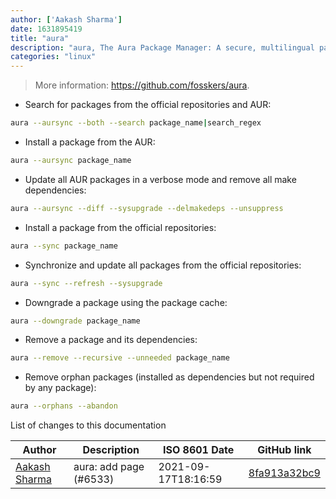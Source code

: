 ```yaml
---
author: ['Aakash Sharma']
date: 1631895419
title: "aura"
description: "aura, The Aura Package Manager: A secure, multilingual package manager for Arch Linux and the AUR."
categories: "linux"
---
```

> More information: <https://github.com/fosskers/aura>.

- Search for packages from the official repositories and AUR:

```bash
aura --aursync --both --search package_name|search_regex
```

- Install a package from the AUR:

```bash
aura --aursync package_name
```

- Update all AUR packages in a verbose mode and remove all make dependencies:

```bash
aura --aursync --diff --sysupgrade --delmakedeps --unsuppress
```

- Install a package from the official repositories:

```bash
aura --sync package_name
```

- Synchronize and update all packages from the official repositories:

```bash
aura --sync --refresh --sysupgrade
```

- Downgrade a package using the package cache:

```bash
aura --downgrade package_name
```

- Remove a package and its dependencies:

```bash
aura --remove --recursive --unneeded package_name
```

- Remove orphan packages (installed as dependencies but not required by any package):

```bash
aura --orphans --abandon
```
List of changes to this documentation


Author | Description | ISO 8601 Date | GitHub link
------|-----|-----|-----
[Aakash Sharma](mailto:60808802+AakashSharma7269@users.noreply.github.com) | aura: add page (#6533) | 2021-09-17T18:16:59 | [8fa913a32bc9](https://github.com/tldr-pages/tldr/commit/8fa913a32bc9628c7feb9ed1496c8711c3301542)

